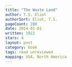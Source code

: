 ```yaml
---
title: "The Waste Land"
author: T.S. Eliot
authorSort: Eliot, T.S.
pageCount: 288
date: 2014-01-01
written: 1922
stars: 4
layout: post
category: book
tags: read unreviewed
mapping: USA, North America
---
```

